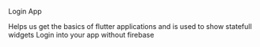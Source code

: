 Login App 

Helps us get the basics of flutter applications and is used to show statefull widgets
Login into your app without firebase
